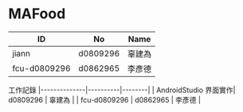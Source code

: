 # MAFood
| ID           | No       | Name   |
|--------------|----------|--------|
| jiann        | d0809296 | 辜建為 |
| fcu-d0809296 | d0862965 | 李彥德 |

工作記錄
|--------------|----------|--------|
| AndroidStudio 界面實作| d0809296 | 辜建為 |
| fcu-d0809296 | d0862965 | 李彥德 |
